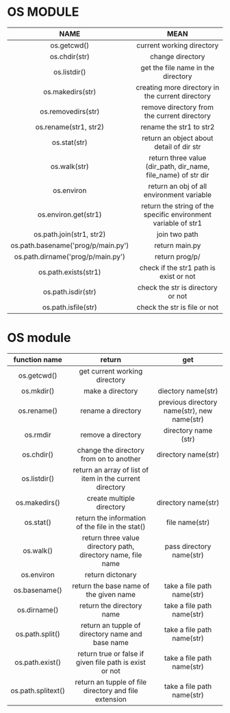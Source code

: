 # OS MODULE


| NAME| MEAN |
|:-----:|:----:|
|os.getcwd()| current working directory|
|os.chdir(str)| change directory |
|os.listdir()| get the file name in the directory|
|os.makedirs(str)| creating more directory in the current directory |
|os.removedirs(str)| remove directory from the current directory|
|os.rename(str1, str2)| rename the str1 to str2|
|os.stat(str)| return an object about detail of dir str |
|os.walk(str)| return three value (dir_path, dir_name, file_name) of str dir|
|os.environ| return an obj of all environment variable|
|os.environ.get(str1)| return the string of the specific environment variable of str1|
|os.path.join(str1, str2)| join two path|
|os.path.basename('prog/p/main.py')| return main.py|
|os.path.dirname('prog/p/main.py')| return prog/p/|
|os.path.exists(str1)| check if the str1 path is exist or not|
|os.path.isdir(str)| check the str is directory or not|
|os.path.isfile(str) | check the str is file or not |



# OS module

| function name| return | get|
|:----:|:-----:|:------:|
|os.getcwd()| get current working directory ||
|os.mkdir()|make a directory | diectory name(str)|
|os.rename()|rename a directory| previous directory name(str), new name(str)|
|os.rmdir|remove a directory| directory name (str)|
|os.chdir()| change the directory from on to another | directory name(str)|
|os.listdir()| return an array of list of item in the current directory||
|os.makedirs()| create multiple directory |directory name(str)|
|os.stat()| return the information of the file in the stat()| file name(str)|
|os.walk()| return three value directory path, directory name, file name| pass directory name(str)|
|os.environ| return dictonary ||
|os.basename()| return the base name of the given name| take a file path name(str)|
|os.dirname()| return the directory name| take a file path name(str) |
|os.path.split()|return an tupple of directory name and base name |take a file path name(str)|
|os.path.exist()| return true or false if given file path is exist or not| take a file path name(str)|
|os.path.splitext()| return an tupple of file directory and file extension| take a file path name(str)|

